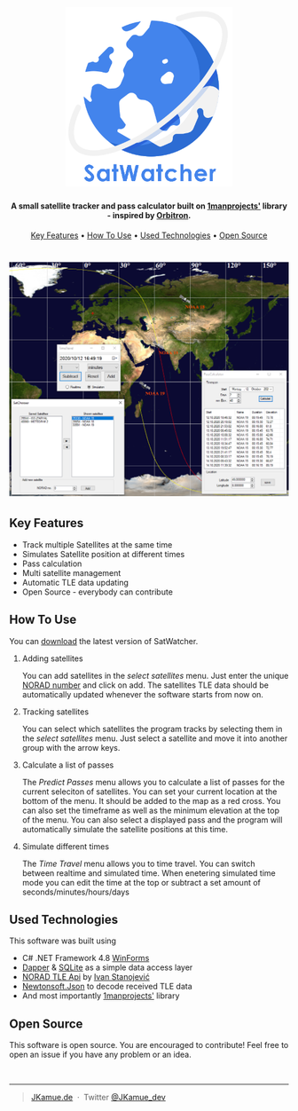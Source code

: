
<h1 align="center">
  <br>
  <a href="https://jkamue.de"><img src="docs/images/logo.png" alt="Markdownify" width="300"></a>
</h1>

<h4 align="center">A small satellite tracker and pass calculator built on <a href="https://github.com/1manprojects/one_Sgp4" target="_blank">1manprojects'</a> library - inspired by <a href="http://www.stoff.pl/" target="_blank">Orbitron</a>.</h4>


<p align="center">
  <a href="#key-features">Key Features</a> •
  <a href="#how-to-use">How To Use</a> •
  <a href="#used-technologies">Used Technologies</a> •
  <a href="#open-source">Open Source</a>
</p>

<h1 align="center">
<img src="docs/images/demo-image.png" width="1000">
</h1>

## Key Features

* Track multiple Satellites at the same time
* Simulates Satellite position at different times
* Pass calculation
* Multi satellite management
* Automatic TLE data updating
* Open Source - everybody can contribute
  
  
## How To Use

You can [download](https://github.com/JKamue/SatWatcher/releases) the latest version of SatWatcher.
1. Adding satellites

    You can add satellites in the *select satellites* menu. Just enter the unique <a href="https://de.wikipedia.org/wiki/Satellite_Catalog_Number">NORAD number</a> and click on add.
    The satellites TLE data should be automatically updated whenever the software starts from now on.

1. Tracking satellites
    
    You can select which satellites the program tracks by selecting them in the *select satellites* menu. Just select a satellite and move it into another group with the arrow keys.
    
1. Calculate a list of passes
    
    The *Predict Passes* menu allows you to calculate a list of passes for the current seleciton of satellites. 
    You can set your current location at the bottom of the menu. It should be added to the map as a red cross.
    You can also set the timeframe as well as the minimum elevation at the top of the menu.
    You can also select a displayed pass and the program will automatically simulate the satellite positions at this time.
    
1. Simulate different times

    The *Time Travel* menu allows you to time travel.
    You can switch between realtime and simulated time. When enetering simulated time mode you can edit the time at the top or subtract a set amount of seconds/minutes/hours/days


## Used Technologies

This software was built using

- C# .NET Framework 4.8 [WinForms](https://docs.microsoft.com/de-de/dotnet/desktop/winforms/?view=netframeworkdesktop-4.8)
- [Dapper](https://github.com/StackExchange/Dapper) & [SQLite](https://www.sqlite.org/index.html) as a simple data access layer
- [NORAD TLE Api](https://data.ivanstanojevic.me/api/tle/docs) by [Ivan Stanojević](https://ivanstanojevic.me/)
- [Newtonsoft.Json](https://github.com/JamesNK/Newtonsoft.Json) to decode received TLE data
- And most importantly <a href="https://github.com/1manprojects/one_Sgp4" target="_blank">1manprojects'</a> library


## Open Source

This software is open source. You are encouraged to contribute! Feel free to open an issue if you have any problem or an idea.

<br>

---
> [JKamue.de](https://www.jkamue.de) &nbsp;&middot;&nbsp;
> Twitter [@JKamue_dev](https://twitter.com/JKamue_dev)

